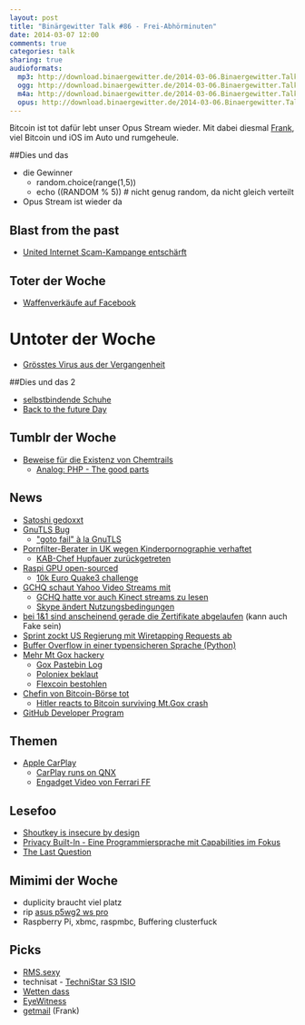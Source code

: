 ```yaml
---
layout: post
title: "Binärgewitter Talk #86 - Frei-Abhörminuten"
date: 2014-03-07 12:00
comments: true
categories: talk
sharing: true
audioformats:
  mp3: http://download.binaergewitter.de/2014-03-06.Binaergewitter.Talk.86.mp3
  ogg: http://download.binaergewitter.de/2014-03-06.Binaergewitter.Talk.86.ogg
  m4a: http://download.binaergewitter.de/2014-03-06.Binaergewitter.Talk.86.m4a
  opus: http://download.binaergewitter.de/2014-03-06.Binaergewitter.Talk.86.opus
---
```

Bitcoin ist tot dafür lebt unser Opus Stream wieder. Mit dabei diesmal [Frank](https://twitter.com/fkarlitschek), viel Bitcoin und iOS im Auto und rumgeheule.

##Dies und das

- die Gewinner
    * random.choice(range(1,5))
    * echo $(($RANDOM % 5)) # nicht genug random, da nicht gleich verteilt
- Opus Stream ist wieder da

## Blast from the past

- [United Internet Scam-Kampange entschärft](http://www.spiegel.de/netzwelt/web/adblocker-united-internet-entschaerft-kampagne-a-956278.html)

## Toter der Woche
- [Waffenverkäufe auf Facebook](http://feeds.arstechnica.com/~r/arstechnica/index/~3/un9bSK1DAjQ/)

# Untoter der Woche
- [Grösstes Virus aus der Vergangenheit](http://www.theverge.com/2014/3/3/5466328/climate-change-threatens-to-bring-eradicated-viruses-back-dead)

##Dies und das 2
- [selbstbindende Schuhe](http://www.handelszeitung.ch/unternehmen/nike-bringt-den-selbstbindenden-powerlace-568529)
- [Back to the future Day](http://www.itsbacktothefutureday.com/)

## Tumblr der Woche
- [Beweise für die Existenz von Chemtrails](http://chemtrailbeweise.tumblr.com/)
    * [Analog: PHP - The good parts](http://phpthegoodparts.tumblr.com/)

## News

- [Satoshi gedoxxt](http://mag.newsweek.com/2014/03/14/bitcoin-satoshi-nakamoto.html)
- [GnuTLS Bug](http://readwrite.com/2014/03/05/gnutls-bug-linux-security-flaw-leaves-users-vulnerable-hacks#awesm=~oxJJFpEL0vhjwP)
    * ["goto fail" à la GnuTLS](http://arstechnica.com/security/2014/03/critical-crypto-bug-leaves-linux-hundreds-of-apps-open-to-eavesdropping/)
- [Pornfilter-Berater in UK wegen Kinderpornographie verhaftet](http://www.dailymail.co.uk/news/article-2572495/No-10-aide-arrested-child-porn-Police-quiz-man-advised-Cameron-web-filters.html)
    * [KAB-Chef Hupfauer zurückgetreten](http://www.tagesschau.de/inland/hupfauer100.html)
- [Raspi GPU open-sourced](http://hackaday.com/2014/02/28/raspberry-pi-gpu-goes-open-source-10000-bounty-for-quake-3/)
  - [10k Euro Quake3 challenge](http://www.raspberrypi.org/competition-rules)
- [GCHQ schaut Yahoo Video Streams mit](http://www.v3.co.uk/v3-uk/the-frontline-blog/2331678/worse-than-orwell-could-ever-imagine-uk-spy-drama-takes-dark-twist)
   * [GCHQ hatte vor auch Kinect streams zu lesen](http://www.ps3hax.net/2014/03/british-gchq-considered-monitoring-kinect-feeds/)
   * [Skype ändert Nutzungsbedingungen](http://www.heise.de/newsticker/meldung/Neue-Nutzungsbedingungen-bei-Skype-Zentrale-Zwischenspeicherung-und-Kontrollen-2126390.html)
- [bei 1&1 sind anscheinend gerade die Zertifikate abgelaufen](https://diasp.de/posts/771564ab929b5b9d) (kann auch Fake sein)
- [Sprint zockt US Regierung mit Wiretapping Requests ab](http://yro-beta.slashdot.org/story/14/03/03/2319218/government-accuses-sprint-of-overcharging-for-wiretapping-expenses)
- [Buffer Overflow in einer typensicheren Sprache (Python)]( https://isc.sans.edu/diary/A+buffer+overflow+in+a+%22Type+safe%22+Language%3F/17749)
- [Mehr Mt Gox hackery](http://dzoba.com/apparently-mt-gox-has-been-hacked-againby-people-trying-to-find-out-what-happened/)
    * [Gox Pastebin Log](http://pastebin.com/N7B5DC4d)
    * [Poloniex beklaut](http://www.heise.de/newsticker/meldung/Bitcoin-Boerse-Poloniex-bestohlen-2134346.html)
    * [Flexcoin bestohlen](http://www.gulli.com/news/23445-bitcoin-unter-feuer-flexcoin-macht-dicht-poloniex-gehackt-2014-03-06)
- [Chefin von Bitcoin-Börse tot](http://www.n-tv.de/wirtschaft/Chefin-von-Bitcoin-Boerse-tot-article12406461.html)
    * [Hitler reacts to Bitcoin surviving Mt.Gox crash](https://www.youtube.com/watch?v=gZpOJQ3Dtus)
- [GitHub Developer Program](https://github.com/blog/1790-announcing-the-github-developer-program)

## Themen
- [Apple CarPlay](http://www.apple.com/ios/carplay/)
    * [CarPlay runs on QNX](http://n4bb.com/apple-carplay-infotainment-runs-blackberrys-qnx/)
    * [Engadget Video von Ferrari FF](http://www.engadget.com/2014/03/04/apple-carplay-ferrari-ff-hands-on/)

## Lesefoo
- [Shoutkey is insecure by design](http://atxsec.com/shoutkey-is-insecure-by-design/)
- [Privacy Built-In - Eine Programmiersprache mit Capabilities im Fokus](http://www.wired.com/wiredenterprise/2014/03/jeeves/)
- [The Last Question](https://filer.case.edu/dts8/thelastq.htm)

## Mimimi der Woche
- duplicity braucht viel platz
- rip [asus p5wg2 ws pro](http://www.asus.com/Motherboards/P5WDG2_WS_Professional/)
- Raspberry Pi, xbmc, raspmbc, Buffering clusterfuck

## Picks
- [RMS.sexy](https://rms.sexy/)
- technisat - [TechniStar S3 ISIO](http://www.amazon.de/gp/product/B005GUQ1Q6/ref=as_li_ss_tl?ie=UTF8&camp=1638&creative=19454&creativeASIN=B005GUQ1Q6&linkCode=as2&tag=trektrip)
- [Wetten dass](http://wettendass.de/)
- [EyeWitness](http://www.darknet.org.uk/2014/03/eyewitness-rapid-web-application-triage-tool/)
- [getmail](http://pyropus.ca/software/getmail/) (Frank)

